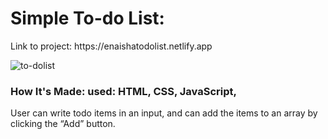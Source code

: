 <h1> Simple To-do List:</h1>
Link to project: https://enaishatodolist.netlify.app


![to-dolist](https://user-images.githubusercontent.com/89624071/133542520-386d6a3b-1e13-465f-9ac1-b74698709950.png)

<h3>How It's Made:
used: HTML, CSS, JavaScript,</h3>
<p>User can write todo items in an input, and can add the items to an array by clicking the “Add” button.</P>

